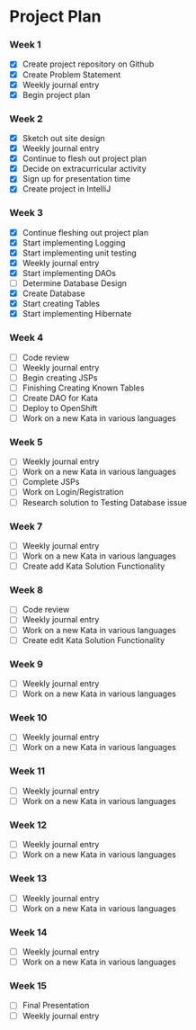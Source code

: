 # Project Plan

### Week 1
- [X] Create project repository on Github
- [X] Create Problem Statement
- [X] Weekly journal entry
- [X] Begin project plan

### Week 2
- [X] Sketch out site design
- [X] Weekly journal entry
- [X] Continue to flesh out project plan
- [X] Decide on extracurricular activity 
- [X] Sign up for presentation time
- [X] Create project in IntelliJ

### Week 3
- [X] Continue fleshing out project plan
- [X] Start implementing Logging
- [X] Start implementing unit testing
- [X] Weekly journal entry
- [X] Start implementing DAOs
- [ ] Determine Database Design
- [X] Create Database
- [X] Start creating Tables
- [X] Start implementing Hibernate

### Week 4
- [ ] Code review
- [ ] Weekly journal entry
- [ ] Begin creating JSPs
- [ ] Finishing Creating Known Tables
- [ ] Create DAO for Kata
- [ ] Deploy to OpenShift
- [ ] Work on a new Kata in various languages

### Week 5
- [ ] Weekly journal entry
- [ ] Work on a new Kata in various languages
- [ ] Complete JSPs
- [ ] Work on Login/Registration
- [ ] Research solution to Testing Database issue

### Week 7
- [ ] Weekly journal entry
- [ ] Work on a new Kata in various languages
- [ ] Create add Kata Solution Functionality

### Week 8
- [ ] Code review
- [ ] Weekly journal entry
- [ ] Work on a new Kata in various languages
- [ ] Create edit Kata Solution Functionality

### Week 9
- [ ] Weekly journal entry
- [ ] Work on a new Kata in various languages

### Week 10
- [ ] Weekly journal entry
- [ ] Work on a new Kata in various languages

### Week 11
- [ ] Weekly journal entry
- [ ] Work on a new Kata in various languages

### Week 12
- [ ] Weekly journal entry
- [ ] Work on a new Kata in various languages

### Week 13
- [ ] Weekly journal entry
- [ ] Work on a new Kata in various languages

### Week 14
- [ ] Weekly journal entry
- [ ] Work on a new Kata in various languages

### Week 15
- [ ] Final Presentation
- [ ] Weekly journal entry
